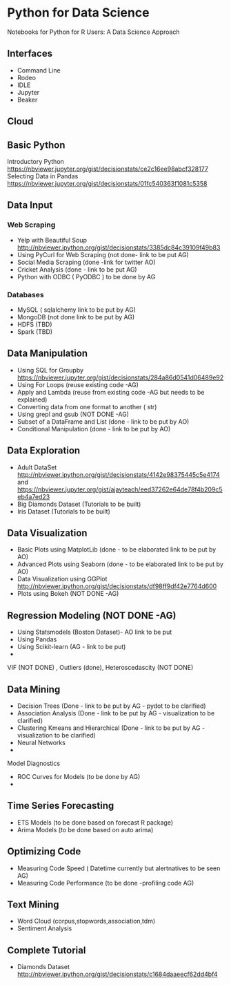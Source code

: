 # Python for Data Science
Notebooks for Python for R Users: A Data Science Approach


## Interfaces
- Command Line
- Rodeo
- IDLE
- Jupyter
- Beaker

## Cloud

## Basic Python
Introductory Python https://nbviewer.jupyter.org/gist/decisionstats/ce2c16ee98abcf328177
Selecting Data in Pandas https://nbviewer.jupyter.org/gist/decisionstats/01fc540363f1081c5358

## Data Input
### Web Scraping 
- Yelp with Beautiful Soup http://nbviewer.ipython.org/gist/decisionstats/3385dc84c39109f49b83
- Using PyCurl for Web Scraping (not done- link to be put AG)
- Social Media Scraping (done -link for twitter AO)
- Cricket Analysis (done - link to be put AG)
- Python with ODBC ( PyODBC ) to be done by AG

### Databases
- MySQL ( sqlalchemy link to be put by AG)
- MongoDB (not done link to be put by AG)
- HDFS (TBD)
- Spark (TBD)

## Data Manipulation
- Using SQL for Groupby https://nbviewer.jupyter.org/gist/decisionstats/284a86d0541d06489e92
- Using For Loops (reuse existing code -AG)
- Apply and Lambda (reuse from existing code -AG but needs to be explained)
- Converting data from one format to another ( str)
- Using grepl and gsub (NOT DONE -AG)
- Subset of a DataFrame and List (done - link to be put by AO)
- Conditional Manipulation (done - link to be put by AO)

## Data Exploration
- Adult DataSet http://nbviewer.ipython.org/gist/decisionstats/4142e98375445c5e4174 and https://nbviewer.jupyter.org/gist/ajayteach/eed37262e64de78f4b209c5eb4a7ed23
- Big Diamonds Dataset (Tutorials to be built)
- Iris Dataset (Tutorials to be built)



## Data Visualization
- Basic Plots using MatplotLib (done - to be elaborated link to be put by AO)
- Advanced Plots using Seaborn  (done - to be elaborated link to be put by AO)
- Data Visualization using GGPlot http://nbviewer.ipython.org/gist/decisionstats/df98ff9df42e7764d600
- Plots using Bokeh  (NOT DONE -AG)

##  Regression Modeling (NOT DONE -AG)
- Using Statsmodels (Boston Dataset)- AO link to be put
- Using Pandas
- Using Scikit-learn (AG - link to be put)
- 
VIF (NOT DONE) , Outliers (done), Heteroscedascity (NOT DONE)

## Data Mining
- Decision Trees (Done - link to be put by AG - pydot to be clarified)
- Association Analysis  (Done - link to be put by AG - visualization to be clarified)
- Clustering Kmeans and Hierarchical  (Done - link to be put by AG - visualization to be clarified)
- Neural Networks 
- 
Model Diagnostics
- ROC Curves for Models (to be done by AG)
-
## Time Series Forecasting
- ETS Models (to be done based on forecast R package)
- Arima Models (to be done based on auto arima)

## Optimizing Code
- Measuring Code Speed ( Datetime currently but alertnatives to be seen AG)
- Measuring Code Performance (to be done -profiling code AG)

## Text Mining
- Word Cloud (corpus,stopwords,association,tdm)
- Sentiment Analysis



## Complete Tutorial 
- Diamonds Dataset http://nbviewer.ipython.org/gist/decisionstats/c1684daaeecf62dd4bf4


